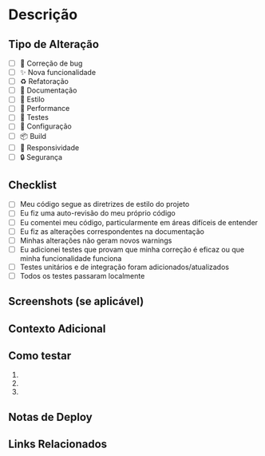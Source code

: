 # Descrição

<!-- Descreva as alterações que você fez e por que elas são necessárias -->

## Tipo de Alteração

<!-- Marque com um 'x' as opções que se aplicam -->

- [ ] 🐛 Correção de bug
- [ ] ✨ Nova funcionalidade
- [ ] ♻️ Refatoração
- [ ] 📝 Documentação
- [ ] 🎨 Estilo
- [ ] 🚀 Performance
- [ ] 🧪 Testes
- [ ] 🔧 Configuração
- [ ] 📦 Build
- [ ] 📱 Responsividade
- [ ] 🔒 Segurança

## Checklist

<!-- Marque com um 'x' as opções que você completou -->

- [ ] Meu código segue as diretrizes de estilo do projeto
- [ ] Eu fiz uma auto-revisão do meu próprio código
- [ ] Eu comentei meu código, particularmente em áreas difíceis de entender
- [ ] Eu fiz as alterações correspondentes na documentação
- [ ] Minhas alterações não geram novos warnings
- [ ] Eu adicionei testes que provam que minha correção é eficaz ou que minha funcionalidade funciona
- [ ] Testes unitários e de integração foram adicionados/atualizados
- [ ] Todos os testes passaram localmente

## Screenshots (se aplicável)

<!-- Adicione screenshots aqui se a alteração afetar a interface do usuário -->

## Contexto Adicional

<!-- Adicione qualquer outro contexto sobre o PR aqui -->

## Como testar

<!-- Descreva como testar suas alterações -->

1. 
2. 
3. 

## Notas de Deploy

<!-- Adicione notas sobre deploy se necessário -->

## Links Relacionados

<!-- Adicione links para issues ou documentos relacionados --> 